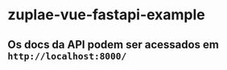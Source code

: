 # zuplae-vue-fastapi-example

## Os docs da API podem ser acessados em <code>http://localhost:8000/</code>